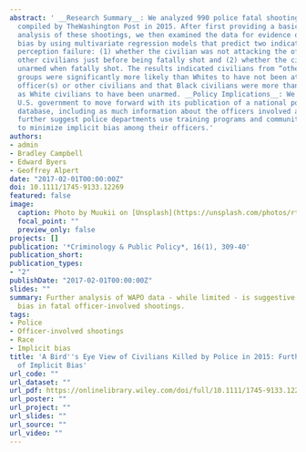 ```yaml
---
abstract: ' __Research Summary__: We analyzed 990 police fatal shootings using data
  compiled by TheWashington Post in 2015. After first providing a basic descriptive
  analysis of these shootings, we then examined the data for evidence of implicit
  bias by using multivariate regression models that predict two indicators of threat
  perception failure: (1) whether the civilian was not attacking the officer(s) or
  other civilians just before being fatally shot and (2) whether the civilian was
  unarmed when fatally shot. The results indicated civilians from “other” minority
  groups were significantly more likely than Whites to have not been attacking the
  officer(s) or other civilians and that Black civilians were more than twice as likely
  as White civilians to have been unarmed. __Policy Implications__: We implore the
  U.S. government to move forward with its publication of a national police use-of-force
  database, including as much information about the officers involved as possible.We
  further suggest police departments use training programs and community activities
  to minimize implicit bias among their officers.'
authors:
- admin
- Bradley Campbell
- Edward Byers
- Geoffrey Alpert
date: "2017-02-01T00:00:00Z"
doi: 10.1111/1745-9133.12269
featured: false
image:
  caption: Photo by Muukii on [Unsplash](https://unsplash.com/photos/rtX4wxMEI2M)
  focal_point: ""
  preview_only: false
projects: []
publication: '*Criminology & Public Policy*, 16(1), 309-40'
publication_short: 
publication_types:
- "2"
publishDate: "2017-02-01T00:00:00Z"
slides: ""
summary: Further analysis of WAPO data - while limited - is suggestive of implicit
  bias in fatal officer-involved shootings.
tags:
- Police
- Officer-involved shootings
- Race
- Implicit bias
title: 'A Bird''s Eye View of Civilians Killed by Police in 2015: Further Evidence
  of Implicit Bias'
url_code: ""
url_dataset: ""
url_pdf: https://onlinelibrary.wiley.com/doi/full/10.1111/1745-9133.12269
url_poster: ""
url_project: ""
url_slides: ""
url_source: ""
url_video: ""
---
```


